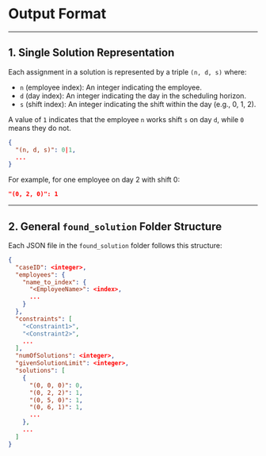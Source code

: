 # Output Format

---

## 1. Single Solution Representation

Each assignment in a solution is represented by a triple `(n, d, s)` where:

* `n` (employee index): An integer indicating the employee.
* `d` (day index): An integer indicating the day in the scheduling horizon.
* `s` (shift index): An integer indicating the shift within the day (e.g., 0, 1, 2).

A value of `1` indicates that the employee `n` works shift `s` on day `d`, while `0` means they do not.

```json
{
  "(n, d, s)": 0|1,
  ...
}
```

For example, for one employee on day 2 with shift 0:

```json
"(0, 2, 0)": 1
```

---

## 2. General `found_solution` Folder Structure

Each JSON file in the `found_solution` folder follows this structure:

```json
{
  "caseID": <integer>,
  "employees": {
    "name_to_index": {
      "<EmployeeName>": <index>,
      ...
    }
  },
  "constraints": [
    "<Constraint1>",
    "<Constraint2>",
    ...
  ],
  "numOfSolutions": <integer>,
  "givenSolutionLimit": <integer>,
  "solutions": [
    {
      "(0, 0, 0)": 0,
      "(0, 2, 2)": 1,
      "(0, 5, 0)": 1,
      "(0, 6, 1)": 1,
      ...
    },
    ...
  ]
}
```
